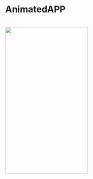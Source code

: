# AnimatedAPP

# <img align="center" width="260" height="462" src="https://imgflip.com/gif/3u3hzm.gif">
